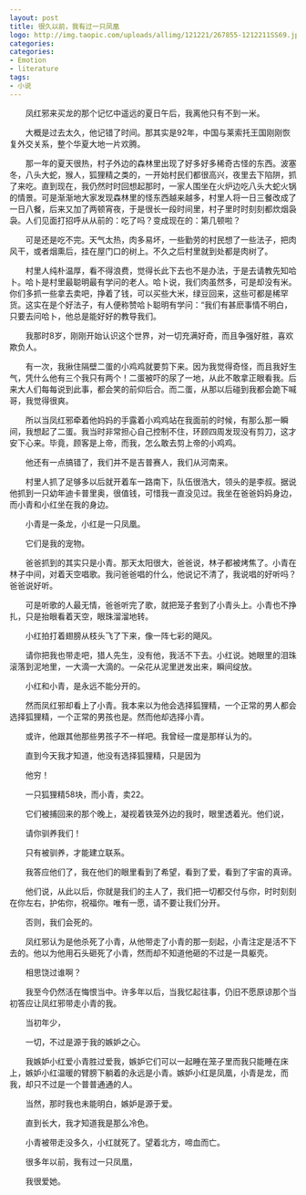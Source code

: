 ```yaml
---
layout: post
title: 很久以前，我有过一只凤凰
logo: http://img.taopic.com/uploads/allimg/121221/267855-1212211SS69.jpg
categories:
categories:
- Emotion
- literature
tags:
- 小说
---
```












 
 
　　凤红邪来买龙的那个记忆中遥远的夏日午后，我离他只有不到一米。


　　大概是过去太久，他记错了时间。那其实是92年，中国与莱索托王国刚刚恢复外交关系，整个华夏大地一片欢腾。


　　那一年的夏天很热，村子外边的森林里出现了好多好多稀奇古怪的东西。波塞冬，八头大蛇，猴人，狐狸精之类的，一开始村民们都很高兴，夜里去下陷阱，抓了来吃。直到现在，我仍然时时回想起那时，一家人围坐在火炉边吃八头大蛇火锅的情景。可是渐渐地大家发现森林里的怪东西越来越多，村里人将一日三餐改成了一日八餐，后来又加了两顿宵夜，于是很长一段时间里，村子里时时刻刻都炊烟袅袅。人们见面打招呼从从前的：吃了吗？变成现在的：第几顿啦？


　　可是还是吃不完。天气太热，肉多易坏，一些勤劳的村民想了一些法子，把肉风干，或者烟熏后，挂在屋门口的树上。不久之后村里就到处都是肉树了。


　　村里人纯朴温厚，看不得浪费，觉得长此下去也不是办法，于是去请教先知哈卜。哈卜是村里最聪明最有学问的老人。哈卜说，我们肉虽然多，可是却没有米。你们多抓一些拿去卖吧，挣着了钱，可以买些大米，绿豆回来，这些可都是稀罕货。这实在是个好法子，有人便称赞哈卜聪明有学问：“我们有甚麽事情不明白，只要去问哈卜，他总是能好好的教导我们。


　　我那时8岁，刚刚开始认识这个世界，对一切充满好奇，而且争强好胜，喜欢欺负人。


　　有一次，我揪住隔壁二蛋的小鸡鸡就要剪下来。因为我觉得奇怪，而且我好生气，凭什么他有三个我只有两个！二蛋被吓的尿了一地，从此不敢拿正眼看我。后来大人们每每说到此事，都会笑的前仰后合。而二蛋，从那以后碰到我都会跪下喊哥，我觉得很爽。


　　所以当凤红邪牵着他妈妈的手露着小鸡鸡站在我面前的时候，有那么那一瞬间，我想起了二蛋。我当时非常担心自己控制不住，环顾四周发现没有剪刀，这才安下心来。毕竟，顾客是上帝，而我，怎么敢去剪上帝的小鸡鸡。


　　他还有一点搞错了，我们并不是吉普赛人，我们从河南来。


　　村里人抓了足够多以后就开着车一路南下，队伍很浩大，领头的是李叔。据说他抓到一只幼年迪卡普里奥，很值钱，可惜我一直没见过。我坐在爸爸妈妈身边，而小青和小红坐在我的身边。


　　小青是一条龙，小红是一只凤凰。


　　它们是我的宠物。


　　爸爸抓到的其实只是小青。那天太阳很大，爸爸说，林子都被烤焦了。小青在林子中间，对着天空唱歌。我问爸爸唱的什么，他说记不清了，我说唱的好听吗？爸爸说好听。


　　可是听歌的人最无情，爸爸听完了歌，就把笼子套到了小青头上。小青也不挣扎，只是抬眼看着天空，眼珠溜溜地转。


　　小红拍打着翅膀从枝头飞了下来，像一阵七彩的飓风。


　　请你把我也带走吧，猎人先生，没有他，我活不下去。小红说。她眼里的泪珠滚落到泥地里，一大滴一大滴的。一朵花从泥里迸发出来，瞬间绽放。


　　小红和小青，是永远不能分开的。


　　然而凤红邪却看上了小青。我本来以为他会选择狐狸精，一个正常的男人都会选择狐狸精，一个正常的男孩也是。然而他却选择小青。


　　或许，他跟其他那些男孩子不一样吧。我曾经一度是那样认为的。


　　直到今天我才知道，他没有选择狐狸精，只是因为


　　他穷！


　　一只狐狸精58块，而小青，卖22。




　　它们被捕回来的那个晚上，凝视着铁笼外边的我时，眼里透着光。他们说，


　　请你驯养我们！


　　只有被驯养，才能建立联系。


　　我答应他们了，我在他们的眼里看到了希望，看到了爱，看到了宇宙的真谛。


　　他们说，从此以后，你就是我们的主人了，我们把一切都交付与你，时时刻刻在你左右，护佑你，祝福你。唯有一愿，请不要让我们分开。


　　否则，我们会死的。


　　凤红邪认为是他杀死了小青，从他带走了小青的那一刻起，小青注定是活不下去的。他以为他用石头砸死了小青，然而却不知道他砸的不过是一具躯壳。


　　相思饶过谁啊？


　　我至今仍然活在悔恨当中。许多年以后，当我忆起往事，仍旧不愿原谅那个当初答应让凤红邪带走小青的我。


　　当初年少，


　　一切，不过是源于我的嫉妒之心。


　　我嫉妒小红爱小青胜过爱我，嫉妒它们可以一起睡在笼子里而我只能睡在床上，嫉妒小红温暖的臂膀下躺着的永远是小青。嫉妒小红是凤凰，小青是龙，而我，却只不过是一个普普通通的人。


　　当然，那时我也未能明白，嫉妒是源于爱。


　　直到长大，我才知道我是那么冷色。


　　小青被带走没多久，小红就死了。望着北方，啼血而亡。


　　很多年以前，我有过一只凤凰，


　　我很爱她。

